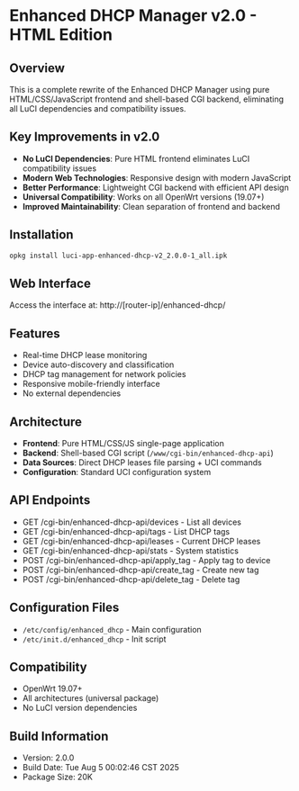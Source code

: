 # Enhanced DHCP Manager v2.0 - HTML Edition

## Overview
This is a complete rewrite of the Enhanced DHCP Manager using pure HTML/CSS/JavaScript frontend and shell-based CGI backend, eliminating all LuCI dependencies and compatibility issues.

## Key Improvements in v2.0
- **No LuCI Dependencies**: Pure HTML frontend eliminates LuCI compatibility issues
- **Modern Web Technologies**: Responsive design with modern JavaScript
- **Better Performance**: Lightweight CGI backend with efficient API design
- **Universal Compatibility**: Works on all OpenWrt versions (19.07+)
- **Improved Maintainability**: Clean separation of frontend and backend

## Installation
```bash
opkg install luci-app-enhanced-dhcp-v2_2.0.0-1_all.ipk
```

## Web Interface
Access the interface at: http://[router-ip]/enhanced-dhcp/

## Features
- Real-time DHCP lease monitoring
- Device auto-discovery and classification
- DHCP tag management for network policies
- Responsive mobile-friendly interface
- No external dependencies

## Architecture
- **Frontend**: Pure HTML/CSS/JS single-page application
- **Backend**: Shell-based CGI script (`/www/cgi-bin/enhanced-dhcp-api`)
- **Data Sources**: Direct DHCP leases file parsing + UCI commands
- **Configuration**: Standard UCI configuration system

## API Endpoints
- GET /cgi-bin/enhanced-dhcp-api/devices - List all devices
- GET /cgi-bin/enhanced-dhcp-api/tags - List DHCP tags
- GET /cgi-bin/enhanced-dhcp-api/leases - Current DHCP leases
- GET /cgi-bin/enhanced-dhcp-api/stats - System statistics
- POST /cgi-bin/enhanced-dhcp-api/apply_tag - Apply tag to device
- POST /cgi-bin/enhanced-dhcp-api/create_tag - Create new tag
- POST /cgi-bin/enhanced-dhcp-api/delete_tag - Delete tag

## Configuration Files
- `/etc/config/enhanced_dhcp` - Main configuration
- `/etc/init.d/enhanced_dhcp` - Init script

## Compatibility
- OpenWrt 19.07+
- All architectures (universal package)
- No LuCI version dependencies

## Build Information
- Version: 2.0.0
- Build Date: Tue Aug  5 00:02:46 CST 2025
- Package Size:  20K
